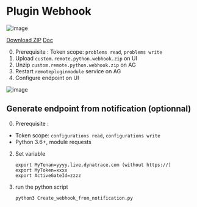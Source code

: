 # Plugin Webhook
![image](https://user-images.githubusercontent.com/40337213/223125054-62b49f14-5f77-4f82-ae98-95d37b2605ba.png)

[Download ZIP](https://github.com/JLLormeau/plugin_webhook/raw/main/custom.remote.python.webhook.zip)
[Doc](https://github.com/JLLormeau/plugin_webhook/blob/main/Dynatrace_PluginWebhook.pdf)

0) Prerequisite : Token scope: `problems read`, `problems write`
1) Upload `custom.remote.python.webhook.zip` on UI
3) Unzip  `custom.remote.python.webhook.zip` on AG 
4) Restart `remotepluginmodule` service on AG
5) Configure endpoint on UI 


![image](https://user-images.githubusercontent.com/40337213/223127129-6727168e-7c1a-470b-9aac-e15f647d5510.png)

## Generate endpoint from notification (optionnal)

0) Prerequisite : 
- Token scope: `configurations read`, `configurations write`
- Python 3.6+, module requests

2) Set variable 

       export MyTenan=yyyy.live.dynatrace.com (without https://)
       export MyToken=xxxx
       export ActiveGateId=zzzz
       
3) run the python script 

       python3 Create_webhook_from_notification.py 
